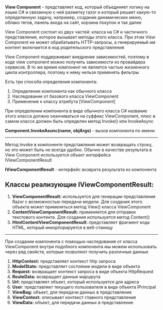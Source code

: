 **View Component** - представляет код, который объединяет логику на языке C# и связанную с ней разметку razor и который решает какую-то определенную задачу, например, создание динамических меню, облако тегов, панель входа на сайт, корзина покупок и так далее

View Component состоит из двух частей: класса на C# и частичного представления, которое вызывает методы этого класса. При этом View Component не может обрабатывать HTTP-запросы, а генерируемый им контент включается в код родительского представления

View Component поддерживает внедрение зависимостей, поэтому в коде view component можно получить зависимости из провайдера сервисов. В то же время компонент не является частью жизненного цикла контроллера, поэтому к нему нельзя применять фильтры

Есть три способа определения компонента:

1. Определение компонента как обычного класса
2. Наследование от базового класса ViewComponent
3. Применение к классу атрибута \[ViewComponent]

При определении компонента в виде обычного класса C# название этого класса должно оканчиваться на суффикс ViewComponent, плюс в самом классе должен быть определен метод Invoke() или InvokeAsync

**Component.InvokeAsunc(name, objArgs)** - вызов компонента по имени

---

Метод Invoke в компоненте представления может возвращать строку, но это может быть не всегда удобно. Обычно в качестве результата в View Component используется объект интерфейса IViewComponentResult

**IViewComponentResult** - интерфейс возврата результата из компонента

## Классы реализующие IViewComponentResult:

1. **ViewComponentResult:** используется для генерации представления Razor с возможностью передачи модели. Для создания этого объекта может применяться метод View() класса ViewComponent
2. **ContentViewComponentResult:** применяется для отправки текстового контента. Для создания используется метод Content()
3. **HtmlContentViewComponentResult**: представляет фрагмент кода HTML, который инкорпорируется в веб-станицу

---

При создании компонента с помощью наследования от класса ViewComponent внутри подобного компонента мы можем использовать через ряд свойств, которые позволяют получить различные данные

1. **HttpContext:** представляет контекст http запроса
2. **ModelState:** представляет состояние модели в виде объекта
3. **Request:** возвращает контекст запроса в виде объекта HttpRequest
4. **RouteData:** возвращает данные маршрута
5. **Url:** представляет объект, который используется для адреса
6. **User**: представляет текущего пользователя в виде объекта IPrincipal
7. **ViewBag:** объект, для передачи данных в представление
8. **ViewContext:** описывает контекст главного представления
9. **ViewData:** объект, для передачи данных в представление